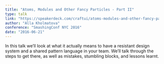 ```yaml
---
title: "Atoms, Modules and Other Fancy Particles - Part II"
type: talk
link: "https://speakerdeck.com/craftui/atoms-modules-and-other-fancy-particles-part-ii"
author: "Alla Kholmatova"
conference: "SmashingConf NYC 2016"
date: "2016-06-21"
---
```


In this talk we’ll look at what it actually means to have a resistant design system and a shared pattern language in your team. We’ll talk through the steps to get there, as well as mistakes, stumbling blocks, and lessons learnt.
